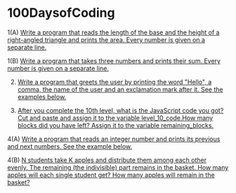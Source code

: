 # 100DaysofCoding

1(A) [Write a program that reads the length of the base and the height of a right-angled triangle and prints the area. Every number is given on a separate line.](CodeDay1(A).md)

1(B) [Write a program that takes three numbers and prints their sum. Every number is given on a separate line.](CodeDay1(B).md)

2) [Write a program that greets the user by printing the word "Hello", a comma, the name of the user and an exclamation mark after it. See the examples below.](CodeDay2.md)

3) [After you complete the 10th level, what is the JavaScript code you got? Cut and paste and assign it to the variable level_10_code.How many blocks did you have left? Assign it to the variable remaining_blocks.](CodeDay3.md)

4(A) [Write a program that reads an integer number and prints its previous and next numbers. See the example below.](CodeDay4(A).md)

4(B) [N students take K apples and distribute them among each other evenly. The remaining (the indivisible) part remains in the basket. How many apples will each single student get? How many apples will remain in the basket?](CodeDay4(B).md)
